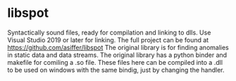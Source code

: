 # libspot
Syntactically sound files, ready for compilation and linking to dlls.
Use Visual Studio 2019 or later for linking.
The full project can be found at https://github.com/asiffer/libspot
The original library is for finding anomalies in static data and data streams. The original library has a python binder and makefile for comiling a .so file.
These files here can be compiled into a .dll to be used on windows with the same bindig, just by changing the handler.
